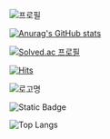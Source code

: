 ![프로필](https://capsule-render.vercel.app/api?type=waving&height=300&color=gradient&text=백엔드%20개발자가%20되고%20싶은%20이상준입니다.&desc=어엿한%20개발자가%20되는%20그날까지&fontSize=40)


[![Anurag's GitHub stats](https://github-readme-stats.vercel.app/api?username=toodifficult1)](https://github.com/anuraghazra/github-readme-stats)

[![Solved.ac
프로필](http://mazassumnida.wtf/api/generate_badge?boj={handle})](https://solved.ac/{handle})

[![Hits](https://hits.seeyoufarm.com/api/count/incr/badge.svg?url=https%3A%2F%2Fgithub.com%2Ftoodifficult1%2Fhit-counter&count_bg=%2379C83D&title_bg=%23555555&icon=&icon_color=%23E7E7E7&title=hits&edge_flat=false)](https://hits.seeyoufarm.com)

![로고명](https://img.shields.io/badge/로고명-배경색상코드.svg?&style=for-the-badge&logo=로고명&logoColor=로고색상이름)

![Static Badge](https://img.shields.io/badge/Java-000000?style=for-the-badge&logo=openjdk)



![Top Langs](https://github-readme-stats.vercel.app/api/top-langs/?username=toodifficult1&layout=compact)


<!--
**toodifficult1/toodifficult1** is a ✨ _special_ ✨ repository because its `README.md` (this file) appears on your GitHub profile.

Here are some ideas to get you started:

- 🔭 I’m currently working on ...
- 🌱 I’m currently learning ...
- 👯 I’m looking to collaborate on ...
- 🤔 I’m looking for help with ...
- 💬 Ask me about ...
- 📫 How to reach me: ...
- 😄 Pronouns: ...
- ⚡ Fun fact: ...
-->
